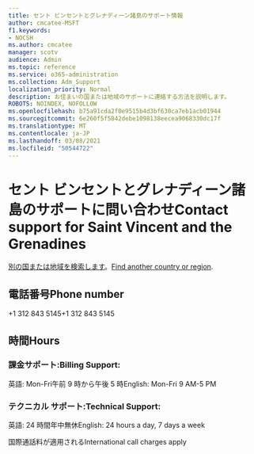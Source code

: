 ```yaml
---
title: セント ビンセントとグレナディーン諸島のサポート情報
author: cmcatee-MSFT
f1.keywords:
- NOCSH
ms.author: cmcatee
manager: scotv
audience: Admin
ms.topic: reference
ms.service: o365-administration
ms.collection: Adm_Support
localization_priority: Normal
description: お住まいの国または地域のサポートに連絡する方法を説明します。
ROBOTS: NOINDEX, NOFOLLOW
ms.openlocfilehash: b75a91cda2f0e9515b4d3bf630ca7eb1acb01944
ms.sourcegitcommit: 6e260f5f5842debe1098138eecea9068330dc17f
ms.translationtype: MT
ms.contentlocale: ja-JP
ms.lasthandoff: 03/08/2021
ms.locfileid: "50544722"
---
```

# <a name="contact-support-for-saint-vincent-and-the-grenadines"></a><span data-ttu-id="05dfa-103">セント ビンセントとグレナディーン諸島のサポートに問い合わせ</span><span class="sxs-lookup"><span data-stu-id="05dfa-103">Contact support for Saint Vincent and the Grenadines</span></span>

<span data-ttu-id="05dfa-104">[別の国または地域を検索します](../contact-support-for-business-products.md)。</span><span class="sxs-lookup"><span data-stu-id="05dfa-104">[Find another country or region](../contact-support-for-business-products.md).</span></span>

## <a name="phone-number"></a><span data-ttu-id="05dfa-105">電話番号</span><span class="sxs-lookup"><span data-stu-id="05dfa-105">Phone number</span></span>
<span data-ttu-id="05dfa-106">+1 312 843 5145</span><span class="sxs-lookup"><span data-stu-id="05dfa-106">+1 312 843 5145</span></span>

## <a name="hours"></a><span data-ttu-id="05dfa-107">時間</span><span class="sxs-lookup"><span data-stu-id="05dfa-107">Hours</span></span>
### <a name="billing-support"></a><span data-ttu-id="05dfa-108">課金サポート:</span><span class="sxs-lookup"><span data-stu-id="05dfa-108">Billing Support:</span></span>

<span data-ttu-id="05dfa-109">英語: Mon-Fri午前 9 時から午後 5 時</span><span class="sxs-lookup"><span data-stu-id="05dfa-109">English: Mon-Fri 9 AM-5 PM</span></span>

### <a name="technical-support"></a><span data-ttu-id="05dfa-110">テクニカル サポート:</span><span class="sxs-lookup"><span data-stu-id="05dfa-110">Technical Support:</span></span>

<span data-ttu-id="05dfa-111">英語: 24 時間年中無休</span><span class="sxs-lookup"><span data-stu-id="05dfa-111">English: 24 hours a day, 7 days a week</span></span>

<span data-ttu-id="05dfa-112">国際通話料が適用される</span><span class="sxs-lookup"><span data-stu-id="05dfa-112">International call charges apply</span></span>
